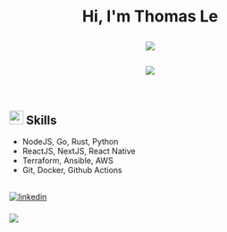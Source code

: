 <h1 align="center"><b>Hi, I'm Thomas Le </b>
<p align="center">
  <a href="https://github.com/DenverCoder1/readme-typing-svg"><img src="https://readme-typing-svg.herokuapp.com?font=Time+New+Roman&color=cyan&size=25&center=true&vCenter=true&width=600&height=100&lines=Tan+Le+.+aka+Thomas..&hearts;Full-stack+Software+Engineer;Computer+Science+Student;Active+Learner/Researcher;"></a>
</p>

<img src="https://user-images.githubusercontent.com/73097560/115834477-dbab4500-a447-11eb-908a-139a6edaec5c.gif"><br><br>

## <img src="https://media2.giphy.com/media/QssGEmpkyEOhBCb7e1/giphy.gif?cid=ecf05e47a0n3gi1bfqntqmob8g9aid1oyj2wr3ds3mg700bl&rid=giphy.gif" width ="25"><b> Skills</b>

-   NodeJS, Go, Rust, Python
-   ReactJS, NextJS, React Native
-   Terraform, Ansible, AWS
-   Git, Docker, Github Actions

<br>

<div>
    <a href="https://linkedin.com/in/tanlethanh" target="_blank">
        <img src="https://img.shields.io/badge/linkedin:  tanlethanh-%2300acee.svg?color=405DE6&style=for-the-badge&logo=linkedin&logoColor=white" alt=linkedin style="margin-bottom: 5px;"/>
    </a>
</div>

<br>

<div>
    <a href="mailto:tan.thomasle@gmail.com" target="_blank">
        <img src="https://img.shields.io/badge/gmail:  tanlethanh-%23EA4335.svg?style=for-the-badge&logo=gmail&logoColor=white" t=mail style="margin-bottom: 5px;" />
    </a>
</div>

